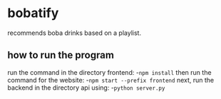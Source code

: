 # bobatify
recommends boba drinks based on a playlist.
## how to run the program
run the command in the directory frontend:
-`npm install`
then run the command for the website:
-`npm start --prefix frontend`
next, run the backend in the directory api using:
-`python server.py`
